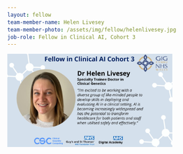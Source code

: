 ```yaml
---
layout: fellow
team-member-name: Helen Livesey
team-member-photo: /assets/img/fellow/helenlivesey.jpg
job-role: Fellow in Clinical AI, Cohort 3
---
```

<img src="/assets/img/fellow/card/HLquote.jpg" alt="Alt text" style="width:75%;">
